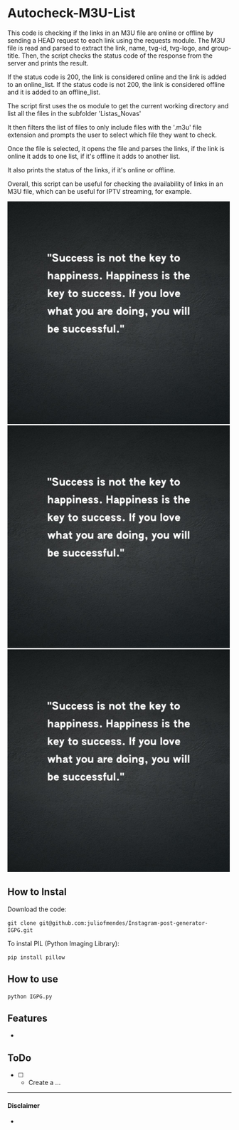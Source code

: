 # Autocheck-M3U-List

This code is checking if the links in an M3U file are online or offline by sending a HEAD request to each link using the requests module. The M3U file is read and parsed to extract the link, name, tvg-id, tvg-logo, and group-title. Then, the script checks the status code of the response from the server and prints the result.

If the status code is 200, the link is considered online and the link is added to an online_list. If the status code is not 200, the link is considered offline and it is added to an offline_list.

The script first uses the os module to get the current working directory and list all the files in the subfolder 'Listas_Novas'

It then filters the list of files to only include files with the '.m3u' file extension and prompts the user to select which file they want to check.

Once the file is selected, it opens the file and parses the links, if the link is online it adds to one list, if it's offline it adds to another list.

It also prints the status of the links, if it's online or offline.

Overall, this script can be useful for checking the availability of links in an M3U file, which can be useful for IPTV streaming, for example.

<img src="https://github.com/juliofmendes/Instagram-post-generator-IGPG/blob/main/example_line_7.jpg" width="500" height="500">
<img src="https://github.com/juliofmendes/Instagram-post-generator-IGPG/blob/main/example_line_7.jpg" width="500" height="500">
<img src="https://github.com/juliofmendes/Instagram-post-generator-IGPG/blob/main/example_line_7.jpg" width="500" height="500">


## How to Instal

Download the code:
```
git clone git@github.com:juliofmendes/Instagram-post-generator-IGPG.git
```
To instal PIL (Python Imaging Library):
```
pip install pillow
```
## How to use
```
python IGPG.py
```

## Features
- 


## ToDo
* [ ] - Create a ...

---
#### Disclaimer
- 
